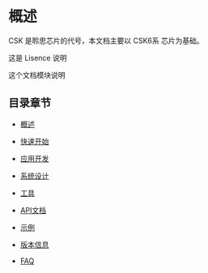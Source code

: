 # 概述

CSK 是聆思芯片的代号，本文档主要以 CSK6系 芯片为基础。

<!-- TODO -->
这是 Lisence 说明

<!-- TODO -->
这个文档模块说明

<!-- TODO -->
## 目录章节


* [概述](overview/index)


* [快速开始](快速开始/index)


* [应用开发](应用开发/index)


* [系统设计](系统设计/index)


* [工具](工具/index)


* [API文档](API文档/index)


* [示例](示例/index)


* [版本信息](版本信息/index)


* [FAQ](FAQ/index)

